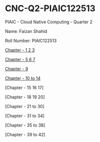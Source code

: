 # CNC-Q2-PIAIC122513
PIAIC - Cloud Native Computing - Quarter 2

Name: Faizan Shahid

Roll Number: PIAIC122513

[Chapter - 1 2 3](https://github.com/FShahid/CNC-Q2-PIAIC122513/tree/main/PIAIC-JS-Assignments/JS%20chapter%201%2C2%2C3)

[Chapter - 5 6 7](https://github.com/FShahid/CNC-Q2-PIAIC122513/tree/main/PIAIC-JS-Assignments/JS%20chapter%205%2C6%2C7)

[Chapter - 9](https://github.com/FShahid/CNC-Q2-PIAIC122513/tree/main/PIAIC-JS-Assignments/JS%20chapter%209)

[Chapter - 10 to 14](https://github.com/FShahid/CNC-Q2-PIAIC122513/tree/main/PIAIC-JS-Assignments/JS%20chapter%2010%20to%2014)

[Chapter - 15 16 17]

[Chapter - 18 19 20]

[Chapter - 21 to 30]

[Chapter - 31 to 34]

[Chapter - 35 to 38]

[Chapter - 39 to 42]

